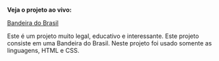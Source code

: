 **Veja o projeto ao vivo:**

[Bandeira do Brasil](https://ninja1375.github.io/Bandeira-Brazil/)

Este é um projeto muito legal, educativo e interessante.
Este projeto consiste em uma Bandeira do Brasil. Neste projeto foi usado somente as linguagens, HTML e CSS.
